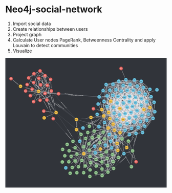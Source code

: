 # Neo4j-social-network

1. Import social data
2. Create relationships between users
3. Project graph
4. Calculate User nodes PageRank, Betweenness Centrality and apply Louvain to detect communities
5. Visualize

![Image](image.png)
